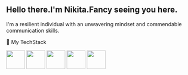 Hello there.I'm Nikita.Fancy seeing you here.
---
I'm a resilient individual with an unwavering mindset and commendable communication skills.

🧰 My TechStack

<img src="https://cdn.worldvectorlogo.com/logos/c-1.svg"  width="50" height="50"/> <img src="https://cdn.worldvectorlogo.com/logos/logo-javascript.svg"  width="50" height="50"/> <img src="https://cdn.worldvectorlogo.com/logos/css3-1.svg"  width="50" height="50"/> <img src="https://cdn.worldvectorlogo.com/logos/html5-2.svg"  width="50" height="50"/> <img src="https://cdn.worldvectorlogo.com/logos/c-1.svg"  width="50" height="50"/>




